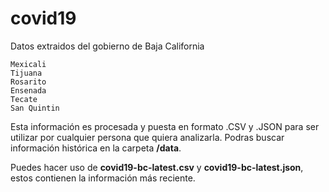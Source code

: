 # covid19
Datos extraidos del gobierno de Baja California
```
Mexicali
Tijuana
Rosarito
Ensenada
Tecate
San Quintin
```
Esta información es procesada y puesta en formato .CSV y .JSON para ser utilizar por cualquier persona que quiera analizarla. Podras buscar información histórica en la carpeta **/data**.

Puedes hacer uso de **covid19-bc-latest.csv** y **covid19-bc-latest.json**, estos contienen la información más reciente.
